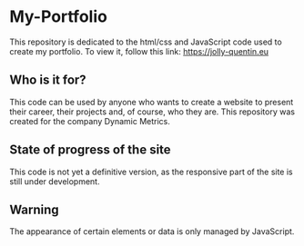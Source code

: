 # My-Portfolio
This repository is dedicated to the html/css and JavaScript code used to create my portfolio. To view it, follow this link: https://jolly-quentin.eu

## Who is it for?

This code can be used by anyone who wants to create a website to present their career, their projects and, of course, who they are.
This repository was created for the company Dynamic Metrics.


## State of progress of the site

This code is not yet a definitive version, as the responsive part of the site is still under development.


## Warning

The appearance of certain elements or data is only managed by JavaScript.
